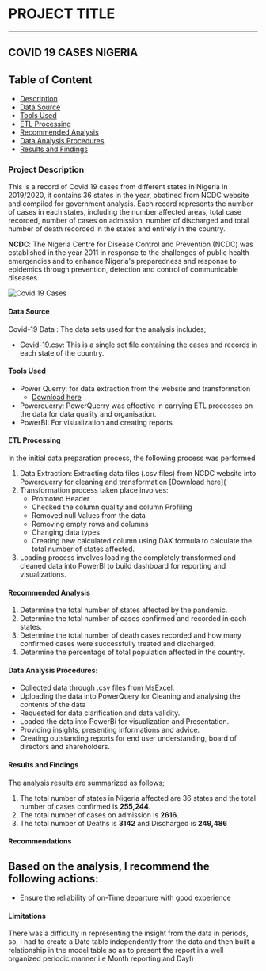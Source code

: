 # PROJECT TITLE 
---

## COVID 19 CASES NIGERIA

## Table of Content 

- [Description](#description)
- [Data Source](#data-source)
- [Tools Used](#tools-used)
- [ETL Processing](#etl-processing)
- [Recommended Analysis](#recommended-analysis)
- [Data Analysis Procedures](#data-analysis-procedures)
- [Results and Findings](#results-and-findings)


### Project Description

 This is a record of Covid 19 cases from different states in Nigeria in 2019/2020, it contains 36 states in the year, obatined from NCDC website and compiled for government analysis. Each record represents the number of cases in each states, including the number affected areas, total case recorded, number of cases on admission, number of discharged and total number of death recorded in the states and entirely in the country.

 **NCDC**: The Nigeria Centre for Disease Control and Prevention (NCDC) was established in the year 2011 in response to the challenges of public health emergencies and to enhance Nigeria's preparedness and response to epidemics through prevention, detection and control of communicable diseases.

![Covid 19 Cases](https://github.com/AlaskaDav/Covid-19-Nigeria-/assets/155531290/469e2854-8785-4b58-867b-bf384571aeb6)

#### Data Source

Covid-19 Data : The data sets used for the analysis includes; 
- Covid-19.csv: This is a single set file containing the cases and records in each state of the country.

#### Tools Used 

- Power Querry: for data extraction from the website and transformation
    - [Download here](http://ncdc.gov.ng)
- Powerquerry: PowerQuerry was effective in carrying ETL processes on the data for data quality and organisation.
- PowerBI: For visualization and creating reports

#### ETL Processing

In the initial data preparation process, the following process was performed
1. Data Extraction: Extracting data files (.csv files) from NCDC website into Powerquerry for cleaning and transformation
  [Download here](
3. Transformation process taken place involves:
   - Promoted Header
   - Checked the column quality and column Profiling
   - Removed null Values from the data
   - Removing empty rows and columns
   - Changing data types
   - Creating new calculated column using DAX formula to calculate the total number of states affected.
4. Loading process involves loading the completely transformed and cleaned data into PowerBI to build dashboard for reporting and visualizations.
 
#### Recommended Analysis

1. Determine the total number of states affected by the pandemic. 
2. Determine the total number of cases confirmed and recorded in each states.
3. Determine the total number of death cases recorded and how many confirmed cases were successfully treated and discharged.
4. Determine the percentage of total population affected in the country.

#### Data Analysis Procedures:

- Collected data through .csv files from MsExcel.
- Uploading the data into PowerQuery for Cleaning and analysing the contents of the data
- Requested for data clarification and data validity.
- Loaded the data into PowerBi for visualization and Presentation.
- Providing insights, presenting informations and advice.
- Creating outstanding reports for end user understanding, board of directors and shareholders.

#### Results and Findings

The analysis results are summarized as follows;
1. The total number of states in Nigeria affected are 36 states and the total number of cases confirmed is **255,244**.
2. The total number of cases on admission is **2616**.
3. The total number of Deaths is **3142** and Discharged is **249,486**

#### Recommendations
Based on the analysis, I recommend the following actions:
 - 
 - Ensure the reliability of on-Time departure with good experience

#### Limitations

There was a difficulty in representing the insight from the data in periods, so, I had to create a Date table independently from the data and then built a relationship in the model table so as to present the report in a well organized periodic manner i.e Month reporting and Dayl)

